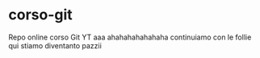 # corso-git
Repo online corso Git YT
aaa
ahahahahahahaha
continuiamo con le follie
qui stiamo diventanto pazzii
